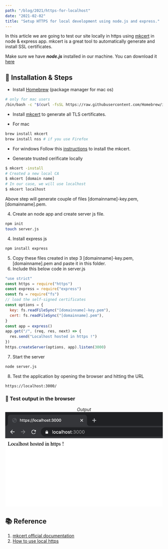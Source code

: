 ```yaml
---
path: "/blog/2021/https-for-localhost"
date: "2021-02-02"
title: "Setup HTTPS for local development using node.js and express."
---
```


In this article we are going to test our site locally in https using [mkcert](https://github.com/FiloSottile/mkcert) in node & express app. mkcert is a great tool to automatically generate and install SSL certificates.

Make sure we have **_node.js_** installed in our machine. You can download it [here](https://nodejs.org/en/download/)

## 🔧 Installation & Steps

- Install [Homebrew](https://brew.sh/) (package manager for mac os)

```bash
# only for mac users
/bin/bash -c "$(curl -fsSL https://raw.githubusercontent.com/Homebrew/install/master/install.sh)"
```

- Install [mkcert](https://github.com/FiloSottile/mkcert) to generate all TLS certificates.

* For mac

```bash
brew install mkcert
brew install nss # if you use Firefox
```

- For windows
  Follow this [instructions](https://github.com/FiloSottile/mkcert#windows) to install the mkcert.

* Generate trusted cerificate locally

```bash
$ mkcert -install
# Created a new local CA
$ mkcert [domain name]
# In our case, we will use localhost
$ mkcert localhost
```

Above step will generate couple of files [domainname]-key.pem, [domainname].pem.

4. Create an node app and create server js file.

```bash
npm init
touch server.js
```

4. Install express js

```bash
npm install express
```

5. Copy these files created in step 3 [domainname]-key.pem, [domainname].pem and paste it in this folder.
6. Include this below code in server.js

```js
"use strict"
const https = require("https")
const express = require("express")
const fs = require("fs")
// load the self-signed certificates
const options = {
  key: fs.readFileSync("[domainname]-key.pem"),
  cert: fs.readFileSync("[domainname].pem"),
}
const app = express()
app.get("/", (req, res, next) => {
  res.send("Localhost hosted in https !")
})
https.createServer(options, app).listen(3000)
```

7. Start the server

```bash
node server.js
```

8. Test the application by opening the browser and hitting the URL

```
https://localhost:3000/
```

### 💽 Test output in the browser

<center>
  <i>Output</i>
  <img src="./localhost.png" alt="Test localhost in https"/>
</center>

## 📚 Reference

1. [mkcert official documentation](https://github.com/FiloSottile/mkcert)
2. [How to use local https](https://web.dev/how-to-use-local-https)
